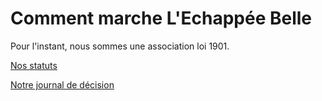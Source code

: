 # Comment marche L'Echappée Belle

Pour l'instant, nous sommes une association loi 1901.

[Nos statuts](statuts)

[Notre journal de décision](journal-de-décisions)
